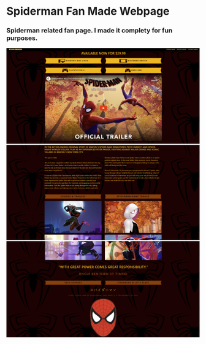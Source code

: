 # Spiderman Fan Made Webpage
### Spiderman related fan page. I made it complety for fun purposes.
![alt text](spiderman-webpage-ss.png)
![alt text](spiderman-webpage-ss2.png)
![alt text](spiderman-webpage-ss3.png)

